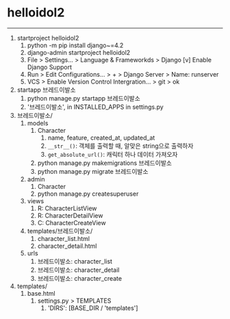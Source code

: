 # helloidol2
---

1. startproject helloidol2
   1. python -m pip install django~=4.2
   2. django-admin startproject helloidol2
   3. File > Settings... > Language & Frameworkds > Django
        [v] Enable Django Support
   4. Run > Edit Configurations... > + > Django Server > Name: runserver
   5. VCS > Enable Version Control Intergration... > git > ok
2. startapp 브레드이발소
   1. python manage.py startapp 브레드이발소
   2. '브레드이발소', in INSTALLED_APPS in settings.py
3. 브레드이발소/
   1. models
      1. Character
         1. name, feature, created_at, updated_at
         2. `__str__()`: 객체를 출력할 때, 알맞은 string으로 출력하자
         3. `get_absolute_url()`: 캐릭터 하나 데이터 가져오자
      2. python manage.py makemigrations 브레드이발소
      3. python manage.py migrate 브레드이발소
   2. admin
      1. Character
      2. python manage.py createsuperuser
   3. views
      1. R: CharacterListView
      2. R: CharacterDetailView
      3. C: CharacterCreateView
   4. templates/브레드이발소/
      1. character_list.html
      2. character_detail.html
   5. urls
      1. 브레드이발소: character_list
      2. 브레드이발소: character_detail
      3. 브레드이발소: character_create
4. templates/
   1. base.html
      1. settings.py > TEMPLATES
         1. 'DIRS': [BASE_DIR / 'templates']